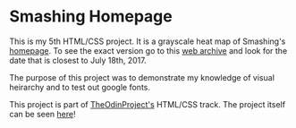 # Smashing Homepage
This is my 5th HTML/CSS project. It is a grayscale heat map of Smashing's [homepage](https://www.smashingmagazine.com/).
To see the exact version go to this [web archive](http://web.archive.org/) and look for the date that is closest to July 18th, 2017.

The purpose of this project was to demonstrate my knowledge of visual heirarchy and to test out google fonts.

This project is part of [TheOdinProject's](http://www.theodinproject.com) HTML/CSS track.
The project itself can be seen [here](https://www.theodinproject.com/courses/html5-and-css3/lessons/design-teardown)!
